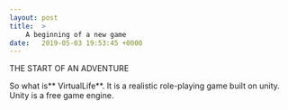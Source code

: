 ```yaml
---
layout: post
title:  >
    A beginning of a new game
date:   2019-05-03 19:53:45 +0000
---
```



THE START OF AN ADVENTURE 

So what is** VirtualLife**. It is a realistic role-playing game built on unity. Unity is a free game engine.